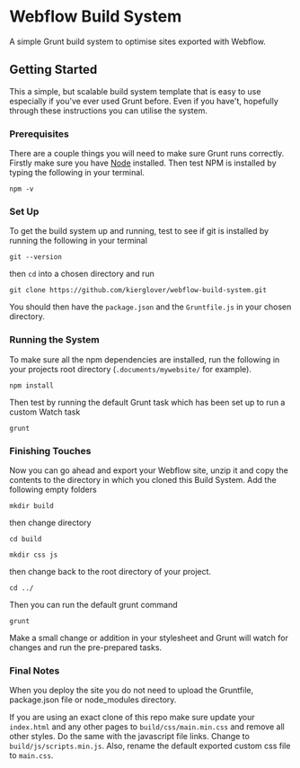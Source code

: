 # Webflow Build System
A simple Grunt build system to optimise sites exported with Webflow.
## Getting Started
This a simple, but scalable build system template that is easy to use especially if you've ever used Grunt before. Even if you have't, hopefully through these instructions you can utilise the system.
### Prerequisites
There are  a couple things you will need to make sure Grunt runs correctly. Firstly make sure you have [Node](https://nodejs.org/en/) installed. Then test NPM is installed by typing the following in your terminal.
```
npm -v
```
### Set Up
To get the build system up and running, test to see if git is installed by running the following in your terminal
```
git --version
```
then `cd` into a chosen directory and run
```
git clone https://github.com/kierglover/webflow-build-system.git
```
You should then have the `package.json` and the `Gruntfile.js` in your chosen directory.
### Running the System
To make sure all the npm dependencies are installed, run the following in your projects root directory (`.documents/mywebsite/` for example).
```
npm install
```
Then test by running the default Grunt task which has been set up to run a custom Watch task
```
grunt
```
### Finishing Touches
Now you can go ahead and export your Webflow site, unzip it and copy the contents to the directory in which you cloned this Build System. Add the following empty folders
```
mkdir build
```
then change directory
```
cd build
```
```
mkdir css js
```
then change back to the root directory of your project.
```
cd ../
```
Then you can run the default grunt command
```
grunt
```
Make a small change or addition in your stylesheet and Grunt will watch for changes and run the pre-prepared tasks.

### Final Notes
When you deploy the site you do not need to upload the Gruntfile,  package.json file or node_modules directory.

If you are using an exact clone of this repo make sure update your `index.html` and any other pages to `build/css/main.min.css` and remove all other styles. Do the same with the javascript file links. Change to `build/js/scripts.min.js`. Also, rename the default exported custom css file to `main.css`.
